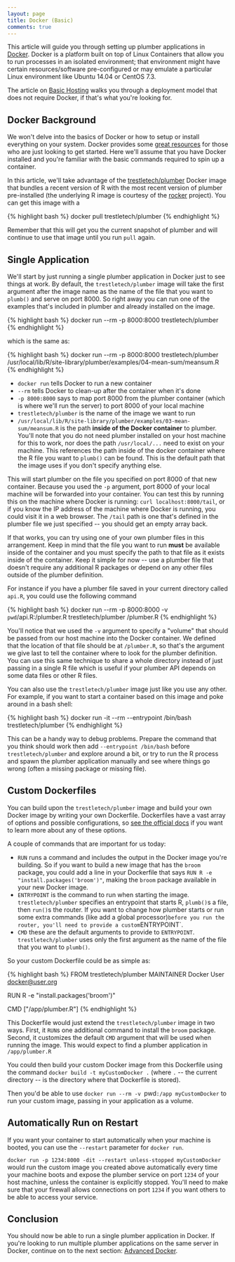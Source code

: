 ```yaml
---
layout: page
title: Docker (Basic)
comments: true
---
```


<div class="row"><div class="col-sm-8" markdown="1">

This article will guide you through setting up plumber applications in [Docker](https://docker.io). Docker is a platform built on top of Linux Containers that allow you to run processes in an isolated environment; that environment might have certain resources/software pre-configured or may emulate a particular Linux environment like Ubuntu 14.04 or CentOS 7.3. 

The article on [Basic Hosting](../hosting) walks you through a deployment model that does not require Docker, if that's what you're looking for.

## Docker Background

We won't delve into the basics of Docker or how to setup or install everything on your system. Docker provides some [great resources](https://docs.docker.com/) for those who are just looking to get started. Here we'll assume that you have Docker installed and you're familiar with the basic commands required to spin up a container.

In this article, we'll take advantage of the [trestletech/plumber](https://hub.docker.com/r/trestletech/plumber/) Docker image that bundles a recent version of R with the most recent version of plumber pre-installed (the underlying R image is courtesy of the [rocker](https://github.com/rocker-org/rocker) project). You can get this image with a 

{% highlight bash %}
docker pull trestletech/plumber
{% endhighlight %}

Remember that this will get you the current snapshot of plumber and will continue to use that image until you run `pull` again.

## Single Application

We'll start by just running a single plumber application in Docker just to see things at work. By default, the `trestletech/plumber` image will take the first argument after the image name as the name of the file that you want to `plumb()` and serve on port 8000. So right away you can run one of the examples that's included in plumber and already installed on the image.

{% highlight bash %}
docker run --rm -p 8000:8000 trestletech/plumber
{% endhighlight %}

which is the same as:

{% highlight bash %}
docker run --rm -p 8000:8000 trestletech/plumber /usr/local/lib/R/site-library/plumber/examples/04-mean-sum/meansum.R
{% endhighlight %}


 - `docker run` tells Docker to run a new container
 - `--rm` tells Docker to clean-up after the container when it's done
 - `-p 8000:8000` says to map port 8000 from the plumber container (which is where we'll run the server) to port 8000 of your local machine
 - `trestletech/plumber` is the name of the image we want to run
 - `/usr/local/lib/R/site-library/plumber/examples/03-mean-sum/meansum.R` is the path **inside of the Docker container** to plumber. You'll note that you do not need plumber installed on your host machine for this to work, nor does the path `/usr/local/...` need to exist on your machine. This references the path inside of the docker container where the R file you want to `plumb()` can be found. This is the default path that the image uses if you don't specify anything else.

 This will start plumber on the file you specified on port 8000 of that new container. Because you used the `-p` argument, port 8000 of your local machine will be forwarded into your container. You can test this by running this on the machine where Docker is running: `curl localhost:8000/tail`, or if you know the IP address of the machine where Docker is running, you could visit it in a web browser. The `/tail` path is one that's defined in the plumber file we just specified -- you should get an empty array back.

If that works, you can try using one of your own plumber files in this arrangement. Keep in mind that the file you want to run **must** be available inside of the container and you must specify the path to that file as it exists inside of the container. Keep it simple for now -- use a plumber file that doesn't require any additional R packages or depend on any other files outside of the plumber definition.

For instance if you have a plumber file saved in your current directory called `api.R`, you could use the following command

{% highlight bash %}
docker run --rm -p 8000:8000 -v `pwd`/api.R:/plumber.R trestletech/plumber /plumber.R
{% endhighlight %}

You'll notice that we used the `-v` argument to specify a "volume" that should be passed from our host machine into the Docker container. We defined that the location of that file should be at `/plumber.R`, so that's the argument we give last to tell the container where to look for the plumber definition. You can use this same technique to share a whole directory instead of just passing in a single R file which is useful if your plumber API depends on some data files or other R files.

 You can also use the `trestletech/plumber` image just like you use any other. For example, if you want to start a container based on this image and poke around in a bash shell:

{% highlight bash %}
docker run -it --rm --entrypoint /bin/bash trestletech/plumber
{% endhighlight %}

This can be a handy way to debug problems. Prepare the command that you think should work then add `--entrypoint /bin/bash` before `trestletech/plumber` and explore around a bit, or try to run the R process and spawn the plumber application manually and see where things go wrong (often a missing package or missing file).

## Custom Dockerfiles

You can build upon the `trestletech/plumber` image and build your own Docker image by writing your own Dockerfile. Dockerfiles have a vast array of options and possible configurations, so [see the official docs](https://docs.docker.com/engine/reference/builder/) if you want to learn more about any of these options.

A couple of commands that are important for us today:

 - `RUN` runs a command and includes the output in the Docker image you're building. So if you want to build a new image that has the `broom` package, you could add a line in your Dockerfile that says `RUN R -e "install.packages('broom')"`, making the `broom` package available in your new Docker image.
 - `ENTRYPOINT` is the command to run when starting the image. `trestletech/plumber` specifies an entrypoint that starts R, `plumb()`s a file, then `run()`s the router. If you want to change how plumber starts or run some extra commands (like add a global processor)` before you run the router, you'll need to provide a custom `ENTRYPOINT`.
 - `CMD` these are the default arguments to provide to `ENTRYPOINT`. `trestletech/plumber` uses only the first argument as the name of the file that you want to `plumb()`.

So your custom Dockerfile could be as simple as:

{% highlight bash %}
FROM trestletech/plumber
MAINTAINER Docker User <docker@user.org>

RUN R -e "install.packages('broom')"

CMD ["/app/plumber.R"]
{% endhighlight %}

This Dockerfile would just extend the `trestletech/plumber` image in two ways. First, it `RUN`s one additional command to install the `broom` package. Second, it customizes the default `CMD` argument that will be used when running the image. This would expect to find a plumber application in `/app/plumber.R`

You could then build your custom Docker image from this Dockerfile using the command `docker build -t myCustomDocker .` (where `.` -- the current directory -- is the directory where that Dockerfile is stored).

Then you'd be able to use `docker run --rm -v `pwd`:/app myCustomDocker` to run your custom image, passing in your application as a volume.

## Automatically Run on Restart

If you want your container to start automatically when your machine is booted, you can use the `--restart` parameter for `docker run`.

`docker run -p 1234:8000 -dit --restart unless-stopped myCustomDocker` would run the custom image you created above automatically every time your machine boots and expose the plumber service on port `1234` of your host machine, unless the container is explicitly stopped. You'll need to make sure that your firewall allows connections on port `1234` if you want others to be able to access your service.

## Conclusion

You should now be able to run a single plumber application in Docker. If you're looking to run multiple plumber applications on the same server in Docker, continue on to the next section: [Advanced Docker](../docker-advanced).

</div>
